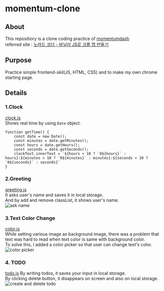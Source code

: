 # momentum-clone
## About
This repositiory is a clone coding practice of [momentumdash](https://momentumdash.com/ "momentumdash link")  
referred site : [노마드 코더 - 바닐라 JS로 크롬 앱 만들기](https://nomadcoders.co/javascript-for-beginners/lobby "nomad coder JS practice")  

## Purpose
Practice simple frontend-skil(JS, HTML, CSS) and to make my own chrome starting page.

## Details
### 1.Clock  
[clock.js](clock.js)  
Shows real time by using `Date` object.
```
function getTime() {
    const date = new Date();
    const minutes = date.getMinutes();
    const hours = date.getHours();
    const seconds = date.getSeconds();
    clockText.innerText = `${hours < 10 ? `0${hours}` : hours}:${minutes < 10 ? `0${minutes}` : minutes}:${seconds < 10 ? `0${seconds}` : seconds}`
}
```

### 2.Greeting  
[greeting.js](greeting.js)  
It asks user's name and saves it in local storage.  
And by add and remove classList, it shows user's name.  
![ask name](https://user-images.githubusercontent.com/41367134/98675333-75e96600-239d-11eb-9651-268877c9a1f6.gif)


### 3.Text Color Change  
[color.js](color.js)  
While setting various image as background image, there was a problem that text was hard to read when text color is same with background color.  
To solve this, I added a color picker so that user can change text's color.  
![color picker](https://user-images.githubusercontent.com/41367134/98555829-bd142000-22e5-11eb-81e3-8be49acadb98.PNG)

### 4. TODO
[todo.js](todo.js)
By writing todos, it saves your input in local storage.  
By clicking delete button, it disappears on screen and also on local storage.  
![create and delete todo](https://user-images.githubusercontent.com/41367134/98675071-19864680-239d-11eb-8147-d5633b808fb3.gif)